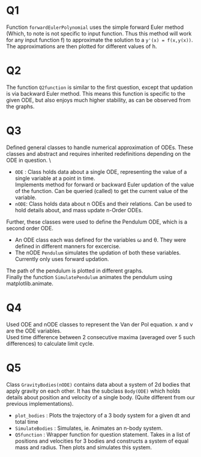 # Q1
Function `forwardEulerPolynomial` uses the simple forward Euler method (Which, to note is not specific to input function. Thus this method will work for any input function f) to approximate the solution to a `y'(x) = f(x,y(x))`. The approximations are then plotted for different values of h.

# Q2
The function `Q2function` is similar to the first question, except that updation is via backward Euler method. This means this function is specific to the given ODE, but also enjoys much higher stability, as can be observed from the graphs.

# Q3
Defined general classes to handle numerical approximation of ODEs. These classes and abstract and requires inherited redefinitions depending on the ODE in question. \
- `ODE` : Class holds data about a single ODE, representing the value of a single variable at a point in time. \
Implements method for forward or backward Euler updation of the value of the function. Can be queried (called) to get the current value of the variable.
- `nODE`: Class holds data about n ODEs and their relations. Can be used to hold details about, and mass update n-Order ODEs.

Further, these classes were used to define the Pendulum ODE, which is a second order ODE.
- An ODE class each was defined for the variables ω and θ. They were defined in different manners for excercise.
- The nODE `Pendulum` simulates the updation of both these variables. Currently only uses forward updation.

The path of the pendulum is plotted in different graphs.\
Finally the function `SimulatePendulum` animates the pendulum using matplotlib.animate.

# Q4
Used ODE and nODE classes to represent the Van der Pol equation. x and v are the ODE variables.\
Used time difference between 2 consecutive maxima (averaged over 5 such differences) to calculate limit cycle.

# Q5
Class `GravityBodies(nODE)` contains data about a system of 2d bodies that apply gravity on each other. It has the subclass `Body(ODE)` which holds details about position and velocity of a single body. (Quite different from our previous implementations).

- `plot_bodies` : Plots the trajectory of a 3 body system for a given dt and total time
- `SimulateBodies` : Simulates, ie. Animates an n-body system.
- `Q5function` : Wrapper function for question statement. Takes in a list of positions and velocities for 3 bodies and constructs a system of equal mass and radius. Then plots and simulates this system.
